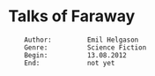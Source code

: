# Talks of Faraway
        Author:         Emil Helgason
        Genre:          Science Fiction
        Begin:          13.08.2012
        End:            not yet
